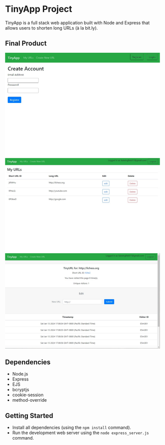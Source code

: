 # TinyApp Project

TinyApp is a full stack web application built with Node and Express that allows users to shorten long URLs (à la bit.ly).

## Final Product
![register](screenshots/Register.jpg)
![Homepage](screenshots/Homepage.jpg)
![Show URL page](<screenshots/Show URL page.jpg>)

## Dependencies

- Node.js
- Express
- EJS
- bcryptjs
- cookie-session
- method-override

## Getting Started

- Install all dependencies (using the `npm install` command).
- Run the development web server using the `node express_server.js` command.